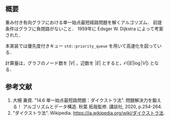## 概要

重み付き有向グラフにおける単一始点最短経路問題を解くアルゴリズム．
前提条件はグラフに負閉路がないこと．
1959年に Edsger W. Dijkstra によって考案された．

本実装では優先度付きキュー `std::priority_queue` を用いて高速化を図っている．

計算量は，グラフのノード数を $\lvert V \rvert$ ，辺数を $\lvert E \rvert$ とすると，$\mathcal{O}(\lvert E \rvert \log \lvert V \rvert)$ となる．


## 参考文献

1. 大槻 兼資. "14.6 単一始点最短路問題：ダイクストラ法". 問題解決力を鍛える！ アルゴリズムとデータ構造. 秋葉 拓哉監修. 講談社, 2020, p.254-264.
1. "ダイクストラ法". Wikipedia. <https://ja.wikipedia.org/wiki/ダイクストラ法>.
